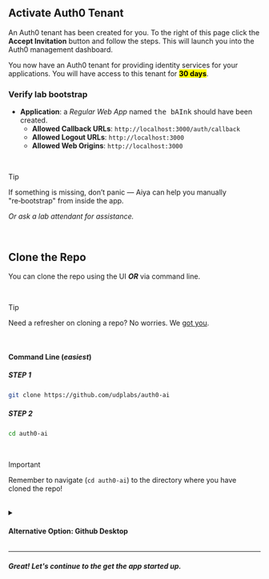 ## Activate Auth0 Tenant

An Auth0 tenant has been created for you. To the right of this page click the **Accept Invitation** button and follow the steps. This will launch you into the Auth0 management dashboard.

You now have an Auth0 tenant for providing identity services for your applications. You will have access to this tenant for <mark>**30 days**</mark>.

### Verify lab bootstrap

* **Application**: a *Regular Web App* named <kbd>the bAInk</kbd> should have been created.
  * **Allowed Callback URLs**: `http://localhost:3000/auth/callback`
  * **Allowed Logout URLs**: `http://localhost:3000`
  * **Allowed Web Origins**: `http://localhost:3000`
<!-- * **MFA (SMS)**: the tenant is configured to use `https://sms.atko.rocks` for the SMS gateway. -->

<br>

> [!TIP]
> If something is missing, don’t panic — Aiya can help you manually "re‑bootstrap" from inside the app.
>
> *Or ask a lab attendant for assistance.*

<br>

## Clone the Repo

You can clone the repo using the UI ***OR*** via command line.

<br>

> [!TIP]
> Need a refresher on cloning a repo? No worries. We [got you](https://docs.github.com/en/repositories/creating-and-managing-repositories/cloning-a-repository).

<br>

#### Command Line (*easiest*)
##### STEP 1
```bash
git clone https://github.com/udplabs/auth0-ai
```
##### STEP 2
```bash
cd auth0-ai
```
<br>

> [!IMPORTANT]
> Remember to navigate (`cd auth0-ai`) to the directory where you have cloned the repo!

<br>

<details>
<summary><h4>Alternative Option: Github Desktop</h4></summary>
*You will need to have Github Desktop installed*.
1. Navigate to the [repo](#).
2. From the main page click on the **<> Code** button.
   ![GitHub Code Button](./assets/images/gh-code-button.png)
3. Click on **Open with GithHub Desktop**
   ![GitHub Code Button](./assets/images/gh-open-with-desktop.png)
4. Follow the prompts in GitHub Desktop.

<br>

  > [!NOTE]
  > Refer to [GitHub's instructions](https://docs.github.com/en/repositories/creating-and-managing-repositories/cloning-a-repository?tool=desktop) for further details on cloning a repo using GitHub Desktop.

<br>
</details>



---
#### *Great! Let's continue to the get the app started up.*